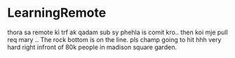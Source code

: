 # LearningRemote
thora sa remote ki trf ak qadam
sub sy  phehla is  comit kro.. then koi mje  pull req mary .. 
The rock bottom is on the line. pls champ going to hit hhh very hard right infront of 80k people in madison square garden.
